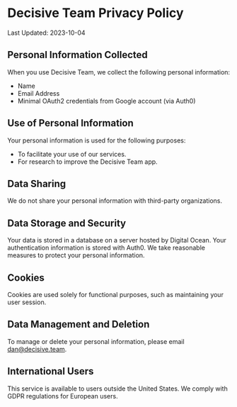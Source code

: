 # Decisive Team Privacy Policy

Last Updated: 2023-10-04

## Personal Information Collected

When you use Decisive Team, we collect the following personal information:

* Name
* Email Address
* Minimal OAuth2 credentials from Google account (via Auth0)

## Use of Personal Information

Your personal information is used for the following purposes:

* To facilitate your use of our services.
* For research to improve the Decisive Team app.

## Data Sharing

We do not share your personal information with third-party organizations.

## Data Storage and Security

Your data is stored in a database on a server hosted by Digital Ocean. Your authentication information is stored with Auth0. We take reasonable measures to protect your personal information.

## Cookies

Cookies are used solely for functional purposes, such as maintaining your user session.

## Data Management and Deletion

To manage or delete your personal information, please email dan@decisive.team.

## International Users

This service is available to users outside the United States. We comply with GDPR regulations for European users.